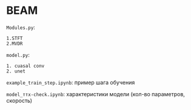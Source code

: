 # BEAM

`Modules.py`:

    1.STFT
    2.MVDR

`model.py`:

    1. cuasal conv
    2. unet

`example_train_step.ipynb`: пример шага обучения

`model_ттх-check.ipynb`: характеристики модели (кол-во параметров, скорость)

